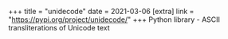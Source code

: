 +++
title = "unidecode"
date = 2021-03-06
[extra]
link = "https://pypi.org/project/unidecode/"
+++
Python library - ASCII transliterations of Unicode text

